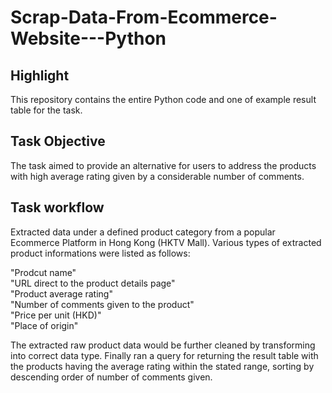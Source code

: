 # Scrap-Data-From-Ecommerce-Website---Python

## Highlight
This repository contains the entire Python code and one of example result table for the task. 

## Task Objective
The task aimed to provide an alternative for users to address the products with high average rating given by a considerable number of comments.

## Task workflow
Extracted data under a defined product category from a popular Ecommerce Platform in Hong Kong (HKTV Mall). Various types of extracted product informations were listed as follows: 

"Prodcut name"  
"URL direct to the product details page"  
"Product average rating"  
"Number of comments given to the product"  
"Price per unit (HKD)"  
"Place of origin"

The extracted raw product data would be further cleaned by transforming into correct data type. Finally ran a query for returning the result table with the products having the average rating within the stated range, sorting by descending order of number of comments given.


